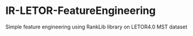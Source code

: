# IR-LETOR-FeatureEngineering
Simple feature engineering using RankLib library on LETOR4.0 MST dataset
